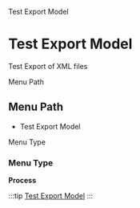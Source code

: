 
Test Export Model
# Test Export Model


Test Export of XML files

Menu Path
## Menu Path



- Test Export Model

Menu Type
### Menu Type

**Process**


:::tip
[Test Export Model](functional-guide/process/process-exp_format-testexportmodel.md)
:::